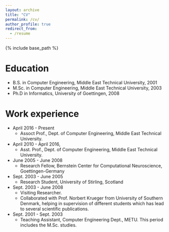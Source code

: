 ```yaml
---
layout: archive
title: "CV"
permalink: /cv/
author_profile: true
redirect_from:
  - /resume
---
```


{% include base_path %}

Education
======
* B.S. in Computer Engineering, Middle East Technical University, 2001
* M.Sc. in Computer Engineering, Middle East Technical University, 2003
* Ph.D in Informatics, University of Goettingen, 2008

Work experience
======
* April 2016 - Present	
  * Assoct Prof., Dept. of Computer Engineering, Middle East Technical University.
* April 2010 - April 2016, 
  * Asst. Prof.,	Dept. of Computer Engineering, Middle East Technical University.
* June 2005 - June 2008
  * Research Fellow, Bernstein Center for Computational Neuroscience, Goettingen-Germany
* Sept. 2003 - June 2005
  * Research Student, University of Stirling, Scotland
* Sept. 2003 - June 2008	
  * Visiting Researcher.
  * Collaborated with Prof. Norbert Krueger from University of Southern Denmark, helping in supervision of different students which has lead to several scientific publications.
* Sept. 2001 - Sept. 2003
  * Teaching Assistant, Computer Engineering Dept., METU. This period includes the M.Sc. studies.
